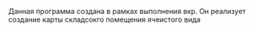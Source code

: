 Данная программа создана в рамках выполнения вкр.
Он реализует создание карты складсокго помещения ячеистого вида

